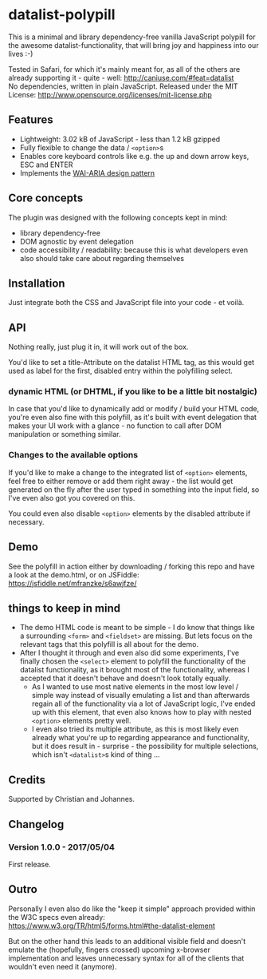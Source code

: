 # datalist-polypill
This is a minimal and library dependency-free vanilla JavaScript polypill for the awesome datalist-functionality, that will bring joy and happiness into our lives :-)

Tested in Safari, for which it's mainly meant for, as all of the others are already supporting it - quite - well: <http://caniuse.com/#feat=datalist>  
No dependencies, written in plain JavaScript. Released under the MIT License: <http://www.opensource.org/licenses/mit-license.php>

## Features
*	Lightweight: 3.02 kB of JavaScript - less than 1.2 kB gzipped
*	Fully flexible to change the data / `<option>`s
*	Enables core keyboard controls like e.g. the up and down arrow keys, ESC and ENTER
*	Implements the [WAI-ARIA design pattern](https://www.w3.org/TR/wai-aria-practices/)

## Core concepts
The plugin was designed with the following concepts kept in mind:

*	library dependency-free  
*	DOM agnostic by event delegation  
*	code accessibility / readability: because this is what developers even also should take care about regarding themselves

## Installation
Just integrate both the CSS and JavaScript file into your code - et voilà.

## API
Nothing really, just plug it in, it will work out of the box.

You'd like to set a title-Attribute on the datalist HTML tag, as this would get used as label for the first, disabled entry within the polyfilling select.

### dynamic HTML (or DHTML, if you like to be a little bit nostalgic)
In case that you'd like to dynamically add or modify / build your HTML code, you're even also fine with this polyfill, as it's built with event delegation that makes your UI work with a glance - no function to call after DOM manipulation or something similar.

### Changes to the available options
If you'd like to make a change to the integrated list of `<option>` elements, feel free to either remove or add them right away - the list would get generated on the fly after the user typed in something into the input field, so I've even also got you covered on this.

You could even also disable `<option>` elements by the disabled attribute if necessary.

## Demo
See the polyfill in action either by downloading / forking this repo and have a look at the demo.html, or on JSFiddle: <https://jsfiddle.net/mfranzke/s6awjfze/>

## things to keep in mind
*	The demo HTML code is meant to be simple - I do know that things like a surrounding `<form>` and `<fieldset>` are missing. But lets focus on the relevant tags that this polyfill is all about for the demo.
*	After I thought it through and even also did some experiments, I've finally chosen the `<select>` element to polyfill the functionality of the datalist functionality, as it brought most of the functionality, whereas I accepted that it doesn't behave and doesn't look totally equally.  
	*	As I wanted to use most native elements in the most low level / simple way instead of visually emulating a list and than afterwards regain all of the functionality via a lot of JavaScript logic, I've ended up with this element, that even also knows how to play with nested `<option>` elements pretty well.
	*	I even also tried its multiple attribute, as this is most likely even already what you're up to regarding appearance and functionality, but it does result in - surprise - the possibility for multiple selections, which isn't `<datalist>`s kind of thing ...

## Credits
Supported by Christian and Johannes.

## Changelog
### Version 1.0.0 - 2017/05/04
First release.

## Outro
Personally I even also do like the "keep it simple" approach provided within the W3C specs even already:
<https://www.w3.org/TR/html5/forms.html#the-datalist-element>

But on the other hand this leads to an additional visible field and doesn't emulate the (hopefully, fingers crossed) upcoming x-browser implementation and leaves unnecessary syntax for all of the clients that wouldn't even need it (anymore).